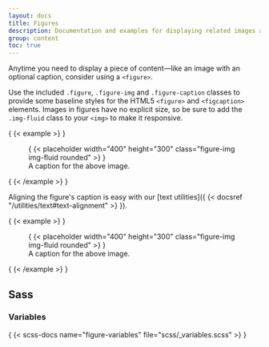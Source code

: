```yaml
---
layout: docs
title: Figures
description: Documentation and examples for displaying related images and text with the figure component in Bootstrap.
group: content
toc: true
---
```


Anytime you need to display a piece of content—like an image with an optional caption, consider using a `<figure>`.

Use the included `.figure`, `.figure-img` and `.figure-caption` classes to provide some baseline styles for the HTML5 `<figure>` and `<figcaption>` elements. Images in figures have no explicit size, so be sure to add the `.img-fluid` class to your `<img>` to make it responsive.

{ {< example >} }
<figure class="figure">
  { {< placeholder width="400" height="300" class="figure-img img-fluid rounded" >} }
  <figcaption class="figure-caption">A caption for the above image.</figcaption>
</figure>
{ {< /example >} }

Aligning the figure's caption is easy with our [text utilities]({ {< docsref "/utilities/text#text-alignment" >} }).

{ {< example >} }
<figure class="figure">
  { {< placeholder width="400" height="300" class="figure-img img-fluid rounded" >} }
  <figcaption class="figure-caption text-end">A caption for the above image.</figcaption>
</figure>
{ {< /example >} }

## Sass

### Variables

{ {< scss-docs name="figure-variables" file="scss/_variables.scss" >} }

